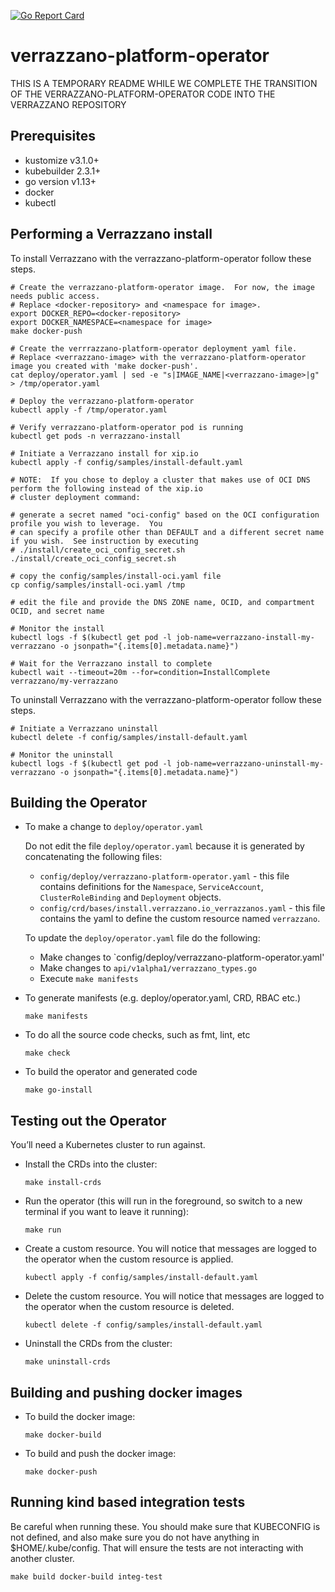 [![Go Report Card](https://goreportcard.com/badge/github.com/verrazzano/verrazzano)](https://goreportcard.com/report/github.com/verrazzano/verrazzano)

# verrazzano-platform-operator

THIS IS A TEMPORARY README WHILE WE COMPLETE THE TRANSITION OF THE VERRAZZANO-PLATFORM-OPERATOR CODE INTO THE VERRAZZANO REPOSITORY

## Prerequisites
* kustomize v3.1.0+
* kubebuilder 2.3.1+
* go version v1.13+
* docker
* kubectl

## Performing a Verrazzano install

To install Verrazzano with the verrazzano-platform-operator follow these steps.

```
# Create the verrazzano-platform-operator image.  For now, the image needs public access.
# Replace <docker-repository> and <namespace for image>.
export DOCKER_REPO=<docker-repository>
export DOCKER_NAMESPACE=<namespace for image>
make docker-push

# Create the verrrazzano-platform-operator deployment yaml file.
# Replace <verrazzano-image> with the verrazzano-platform-operator image you created with 'make docker-push'.
cat deploy/operator.yaml | sed -e "s|IMAGE_NAME|<verrazzano-image>|g" > /tmp/operator.yaml

# Deploy the verrazzano-platform-operator
kubectl apply -f /tmp/operator.yaml

# Verify verrazzano-platform-operator pod is running
kubectl get pods -n verrazzano-install

# Initiate a Verrazzano install for xip.io
kubectl apply -f config/samples/install-default.yaml

# NOTE:  If you chose to deploy a cluster that makes use of OCI DNS perform the following instead of the xip.io
# cluster deployment command:

# generate a secret named "oci-config" based on the OCI configuration profile you wish to leverage.  You
# can specify a profile other than DEFAULT and a different secret name if you wish.  See instruction by executing
# ./install/create_oci_config_secret.sh
./install/create_oci_config_secret.sh

# copy the config/samples/install-oci.yaml file
cp config/samples/install-oci.yaml /tmp

# edit the file and provide the DNS ZONE name, OCID, and compartment OCID, and secret name

# Monitor the install
kubectl logs -f $(kubectl get pod -l job-name=verrazzano-install-my-verrazzano -o jsonpath="{.items[0].metadata.name}")

# Wait for the Verrazzano install to complete
kubectl wait --timeout=20m --for=condition=InstallComplete verrazzano/my-verrazzano
```

To uninstall Verrazzano with the verrazzano-platform-operator follow these steps.

```
# Initiate a Verrazzano uninstall
kubectl delete -f config/samples/install-default.yaml

# Monitor the uninstall
kubectl logs -f $(kubectl get pod -l job-name=verrazzano-uninstall-my-verrazzano -o jsonpath="{.items[0].metadata.name}")
```

## Building the Operator

* To make a change to `deploy/operator.yaml`

    Do not edit the file `deploy/operator.yaml` because it is generated by concatenating the following files:
    - `config/deploy/verrazzano-platform-operator.yaml` - this file contains definitions for the `Namespace`, `ServiceAccount`, `ClusterRoleBinding` and `Deployment` objects.
    - `config/crd/bases/install.verrazzano.io_verrazzanos.yaml` - this file contains the yaml to define the custom resource named `verrazzano`.
    
   To update the `deploy/operator.yaml` file do the following:
   - Make changes to `config/deploy/verrazzano-platform-operator.yaml'
   - Make changes to `api/v1alpha1/verrazzano_types.go`
   - Execute `make manifests`

* To generate manifests (e.g. deploy/operator.yaml, CRD, RBAC etc.)
    ```
    make manifests
    ```

* To do all the source code checks, such as fmt, lint, etc
    ```
    make check
    ```
  
* To build the operator and generated code 
    ```
    make go-install
    ```
    
## Testing out the Operator

You’ll need a Kubernetes cluster to run against.

* Install the CRDs into the cluster:
    ```
    make install-crds
    ```

* Run the operator (this will run in the foreground, so switch to a new terminal if you want to leave it running):
    ```
    make run
    ```

* Create a custom resource.  You will notice that messages are logged to the operator
when the custom resource is applied. 
    ```
    kubectl apply -f config/samples/install-default.yaml
    ```

* Delete the custom resource.  You will notice that messages are logged to the operator
when the custom resource is deleted.
    ```
    kubectl delete -f config/samples/install-default.yaml
    ```
* Uninstall the CRDs from the cluster:
    ```
    make uninstall-crds
    ```

## Building and pushing docker images

* To build the docker image:
    ```
    make docker-build
    ```
* To build and push the docker image:
    ```
    make docker-push
    ```  
  
## Running kind based integration tests
Be careful when running these. You should make sure that KUBECONFIG is not defined, and
also make sure you do not have anything in $HOME/.kube/config. That will ensure the tests
are not interacting with another cluster.
```
make build docker-build integ-test
```
